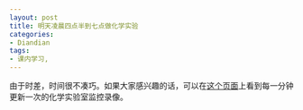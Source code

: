 ```yaml
---
layout: post
title: 明天凌晨四点半到七点做化学实验
categories:
- Diandian
tags:
- 课内学习, 
---
```

<p>由于时差，时间很不凑巧。如果大家感兴趣的话，可以在<a href="http://www.chem.plu.edu/laboratories" target="_blank">这个页面</a>上看到每一分钟更新一次的化学实验室监控录像。</p>